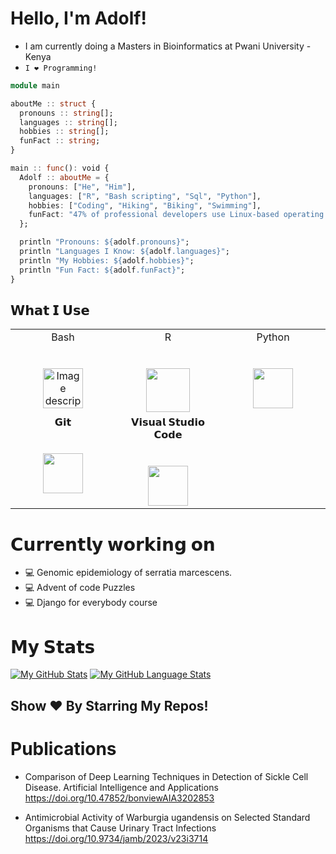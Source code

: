 # Hello, I'm Adolf!

- I am currently doing a Masters in Bioinformatics at Pwani University - Kenya
- `I ❤️ Programming!`

```julia
module main

aboutMe :: struct {
  pronouns :: string[];
  languages :: string[];
  hobbies :: string[];
  funFact :: string;
}

main :: func(): void {
  Adolf :: aboutMe = {
    pronouns: ["He", "Him"],
    languages: ["R", "Bash scripting", "Sql", "Python"],
    hobbies: ["Coding", "Hiking", "Biking", "Swimming"],
    funFact: "47% of professional developers use Linux-based operating systems"
  };

  println "Pronouns: ${adolf.pronouns}";
  println "Languages I Know: ${adolf.languages}";
  println "My Hobbies: ${adolf.hobbies}";
  println "Fun Fact: ${adolf.funFact}";
}
```

## 𝗪𝗵𝗮𝘁 𝗜 𝗨𝘀𝗲

<table>
  <tbody>
    <tr valign="top">
      </td>
      <td width="25%" align="center">
        <span>Bash</span><br><br><br>
        <img height="64px" src="https://cdn.pixabay.com/photo/2013/07/13/13/41/bash-161382_1280.png" alt="Image description">
      </td>
      <td width="25%" align="center">
        <span>R</span><br><br><br>
        <img height="70px" src="https://th.bing.com/th/id/OIP.XuMcVejVKwC7rk9sV4FTEwHaFv?rs=1&pid=ImgDetMain">
      </td>
      <td width="25%" align="center">
        <span>Python</span><br><br><br>
        <img height="64px" src="https://cdn.svgporn.com/logos/python.svg">
      </td>
    </tr>
    <tr valign="top">
      </td>
      <td width="25%" align="center">
        <span>𝗚𝗶𝘁</span><br><br><br>
        <img height="64px" src="https://cdn.svgporn.com/logos/git-icon.svg">
      </td>
      <td width="25%" align="center">
        <span>𝗩𝗶𝘀𝘂𝗮𝗹 𝗦𝘁𝘂𝗱𝗶𝗼 𝗖𝗼𝗱𝗲</span><br><br><br>
        <img height="64px" src="https://cdn.svgporn.com/logos/visual-studio-code.svg">
      </td>
    </tr>
  </tbody>
</table>

# 𝗖𝘂𝗿𝗿𝗲𝗻𝘁𝗹𝘆 𝘄𝗼𝗿𝗸𝗶𝗻𝗴 𝗼𝗻

- 💻 Genomic epidemiology of  serratia marcescens.
- 💻 Advent of code Puzzles
- 💻 Django for everybody course
  


# 𝗠𝘆 𝗦𝘁𝗮𝘁𝘀

[![My GitHub Stats](https://github-readme-stats.vercel.app/api/?username=adolfmukama&count_private=true&theme=tokyonight&showicons=true)]()
[![My GitHub Language Stats](https://github-readme-stats.vercel.app/api/top-langs/?username=adolfmukama&langs_count=5&theme=tokyonight)]()



## Show ❤️ By Starring My Repos!


# Publications
- Comparison of Deep Learning Techniques in Detection of Sickle Cell Disease. Artificial Intelligence and Applications
    https://doi.org/10.47852/bonviewAIA3202853  
  
- Antimicrobial Activity of Warburgia ugandensis on Selected Standard Organisms that Cause Urinary Tract Infections
     https://doi.org/10.9734/jamb/2023/v23i3714   
